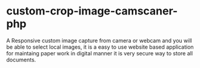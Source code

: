 # custom-crop-image-camscaner-php
A Responsive custom image capture from camera or webcam and you will be able to select local images, it is a easy to use website based application for maintaing paper work in digital manner it is very secure way to store all documents.
